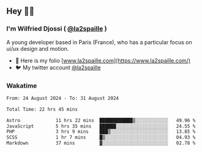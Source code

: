 ## Hey 👋🏾
### I'm Wilfried Djossi ( <a href="https://twitter.com/la2spaille/" target="_blank">@la2spaille</a> )
A young developer based in Paris (France), who has a particular focus on ui/ux design and motion.

- 🎨 Here is my folio [www.la2spaille.com](https://www.la2spaille.com/)
- 🐦 My twitter account [@la2spaille](https://twitter.com/la2spaille/)

### Wakatime
<!--START_SECTION:waka-->

```txt
From: 24 August 2024 - To: 31 August 2024

Total Time: 22 hrs 45 mins

Astro             11 hrs 22 mins  ████████████▒░░░░░░░░░░░░   49.96 %
JavaScript        5 hrs 35 mins   ██████░░░░░░░░░░░░░░░░░░░   24.55 %
PHP               3 hrs 9 mins    ███▒░░░░░░░░░░░░░░░░░░░░░   13.85 %
SCSS              1 hr 7 mins     █▒░░░░░░░░░░░░░░░░░░░░░░░   04.93 %
Markdown          37 mins         ▓░░░░░░░░░░░░░░░░░░░░░░░░   02.78 %
```

<!--END_SECTION:waka-->
<!--
**la2spaille/la2spaille** is a ✨ _special_ ✨ repository because its `README.md` (this file) appears on your GitHub profile.

Here are some ideas to get you started:

- 🔭 I’m currently working on ...
- 🌱 I’m currently learning ...
- 👯 I’m looking to collaborate on ...
- 🤔 I’m looking for help with ...
- 💬 Ask me about ...
- 📫 How to reach me: ...
- 😄 Pronouns: ...
- ⚡ Fun fact: ...
-->
